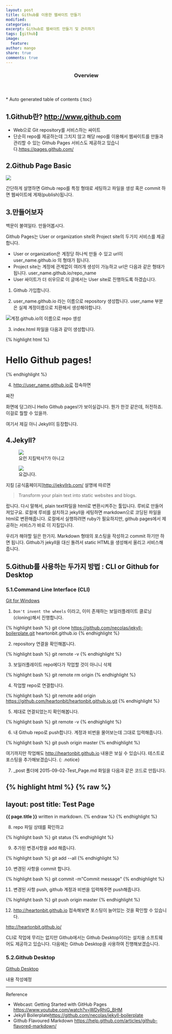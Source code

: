 ```yaml
---
layout: post
title: Github를 이용한 웹싸이트 만들기
modified:
categories:
excerpt: Github로 웹싸이트 만들기 및 관리하기
tags: [github]
image:
  feature:
author: mango
share: true
comments: true  
---
```

<section id="table-of-contents" class="toc">
  <header>
    <h3>Overview</h3>
  </header>
<div id="drawer" markdown="1">
*  Auto generated table of contents
{:toc}
</div>
</section><!-- /#table-of-contents -->

## 1.Github란? <http://www.github.com>

* Web으로 Git repository를 서비스하는 싸이트
* 단순히 repo를 제공하는데 그치지 않고 해당 repo를 이용해서 웹싸이트를 만들과 관리할 수 있는 Github Pages 서비스도 제공하고 있습니다.<https://pages.github.com/>


## 2.Github Page Basic

![](http://comoyo.github.io/assets/img/posts/comoyo_jekyll_blog.png)

간단하게 설명하면 Github repo를 특정 형태로 세팅하고 파일을 생성 혹은 commit 하면 웹싸이트에 게재(publish)됩니다.

## 3.만들어보자

백문이 불여일타. 만들어봅시다.

Github Pages는 User or organization site와 Project site의 두가지 서비스를 제공합니다.

* User or organization은 계정당 하나씩 만들 수 있고 url이 user_name.github.io 의 형태가 됩니다.
* Project site는 계정에 관계없이 여러개 생성이 가능하고 url은 다음과 같은 형태가 됩니다. user_name.github.io/repo_name
* User 싸이트가 더 쉬우므로 이 글에서는 User site로 진행하도록 하겠습니다.

1) Github 가입합니다.

2) user_name.github.io 라는 이름으로 repository 생성합니다. user_name 부분은 실제 계정이름으로 치환해서 생성해야합니다.

![계정.github.io의 이름으로 repo 생성](https://guides.github.com/features/pages/create-new-repo-screen.png)

3) index.html 파일을 다음과 같이 생성합니다.

{% highlight html %}
<html>
<head><title>Hello Github</title></head>
<body>
<h1>Hello Github pages!</h1>
</body>
</html>
{% endhighlight %}

4) http://user_name.github.io로 접속하면

짜잔

화면에 덩그러니 Hello Github pages!가 보이실겁니다. 뭔가 한것 같은데, 허전하죠. 이걸로 뭘할 수 있을까.

여기서 제길 아니 Jekyll이 등장합니다.


## 4.Jekyll?

<figure>
	<img src="http://images.moviepostershop.com/jekyll-movie-poster-2007-1020439848.jpg"></a>
	<figcaption>요런 지킬박사?가 아니고</figcaption>
</figure>

<figure>
	<img src="http://jekyllrb.com/img/logo-2x.png"></a>
	<figcaption>요겁니다.</figcaption>
</figure>

지킬 [공식홈페이지]<http://jekyllrb.com/> 설명에 따르면

>Transform your plain text into static websites and blogs.

랍니다. 다시 말해서, plain text파일을 html로 변환시켜주는 툴입니다. 루비로 만들어져있구요. 로컬에 루비를 설치하고 jekyll을 세팅하면 markdown으로 코딩된 파일을 html로 변환해줍니다.
로컬에서 실행하려면 ruby가 필요하지만, github pages에서 제공하는 서비스가 바로 이 지킬입니다.

우리가 해야할 일은 한가지. Markdown 형태의 포스팅을 작성하고 commit 하기만 하면 됩니다. Github가 jekyll을 대신 돌려서 static HTML을 생성해서 올리고 서비스해줍니다.

## 5.Github를 사용하는 두가지 방법 : CLI or Github for Desktop

### 5.1.Command Line Interface (CLI)

<div markdown="0"><a href="https://git-scm.com/download/win" class="btn btn-info">Git for Windows</a></div>

1) `Don't invent the wheels` 이라고, 이미 존재하는 보일러플레이트 클로닝(cloning)해서 진행합니다.

{% highlight bash %}
git clone https://github.com/necolas/jekyll-boilerplate.git heartonbit.github.io
{% endhighlight %}


2) repository 연결을 확인해봅니다.

{% highlight bash %}
git remote -v
{% endhighlight %}

3) 보일러플레이트 repo에다가 작업할 것이 아니니 삭제

{% highlight bash %}
git remote rm origin
{% endhighlight %}

4) 작업할 repo로 연결합니다.

{% highlight bash %}
git remote add origin https://github.com/heartonbit/heartonbit.github.io.git
{% endhighlight %}

5) 제대로 연결되었는지 확인해봅니다.

{% highlight bash %}
git remote -v
{% endhighlight %}

6) 내 Github repo로 push합니다. 계정과 비번을 물어보는데 그대로 입력해줍니다.

{% highlight bash %}
git push origin master
{% endhighlight %}

여기까지만 작업해도 http://heartonbit.github.io 내용은 보실 수 있습니다. 테스트로 포스팅을 추가해보겠습니다.
{: .notice}

7) \_post 폴더에 2015-09-02-Test_Page.md 화일을 다음과 같은 코드로 만듭니다.

{% highlight html %}
{% raw %}
---
layout: post
title: Test Page
---

**{{ page.title }}** written in markdown.
{% endraw %}
{% endhighlight %}

8) repo 파일 상태를 확인하고

{% highlight bash %}
git status
{% endhighlight %}

9) 추가된 변경사항을 add 해줍니다.

{% highlight bash %}
git add --all
{% endhighlight %}

10) 변경된 사항을 commit 합니다.

{% highlight bash %}
git commit -m"Commit message"
{% endhighlight %}

11) 변경된 사항 push, github 계정과 비번을 입력해주면 push해줍니다.

{% highlight bash %}
git push origin master
{% endhighlight %}

12) http://heartonbit.github.io 접속해보면 포스팅이 늘어있는 것을 확인할 수 있습니다.

<http://heartonbit.github.io/>

CLI로 작업에 무리는 없지만 Github에서는 Github Desktop이라는 설치용 소프트웨어도 제공하고 있습니다.
다음에는 Github Desktop을 사용하여 진행해보겠습니다.

### 5.2.Github Desktop

<div markdown="0"><a href="https://desktop.github.com/" class="btn btn-info">Github Desktop</a></div>

내용 작성예정



----
Reference

* Webcast: Getting Started with GitHub Pages <https://www.youtube.com/watch?v=WDyRhiG_BHM>
* Jekyll Boilerplate<https://github.com/necolas/jekyll-boilerplate>
* Github Flavoured Markdown <https://help.github.com/articles/github-flavored-markdown/>
